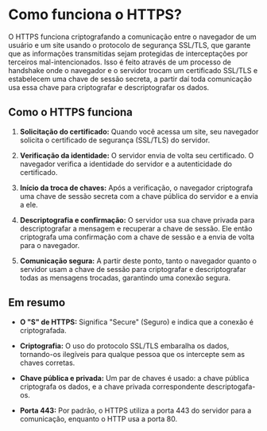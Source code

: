 # Como funciona o HTTPS?

O HTTPS funciona criptografando a comunicação entre o navegador
de um usuário e um site usando o protocolo de segurança SSL/TLS,
que garante que as informações transmitidas sejam protegidas de
interceptações por terceiros mal-intencionados. Isso é feito através
de um processo de handshake onde o navegador e o servidor trocam
um certificado SSL/TLS e estabelecem uma chave de sessão secreta, a
partir daí toda comunicação usa essa chave para criptografar e
descriptografar os dados.

## Como o HTTPS funciona

1. **Solicitação do certificado:** Quando você acessa um site, seu
   navegador solicita o certificado de segurança (SSL/TLS) do
   servidor.

2. **Verificação da identidade:** O servidor envia de volta seu
   certificado. O navegador verifica a identidade do servidor e a
   autenticidade do certificado.

3. **Início da troca de chaves:** Após a verificação, o navegador
   criptografa uma chave de sessão secreta com a chave pública do
   servidor e a envia a ele.

4. **Descriptografia e confirmação:** O servidor usa sua chave privada
   para descriptografar a mensagem e recuperar a chave de sessão.
   Ele então criptografa uma confirmação com a chave de sessão e a
   envia de volta para o navegador.

5. **Comunicação segura:** A partir deste ponto, tanto o navegador
   quanto o servidor usam a chave de sessão para criptografar e
   descriptografar todas as mensagens trocadas, garantindo uma
   conexão segura.

## Em resumo

* **O "S" de HTTPS:** Significa "Secure" (Seguro) e indica que a
  conexão é criptografada.

* **Criptografia:** O uso do protocolo SSL/TLS embaralha os dados,
  tornando-os ilegíveis para qualque pessoa que os intercepte sem
  as chaves corretas.

* **Chave pública e privada:** Um par de chaves é usado: a chave
  pública criptografa os dados, e a chave privada correspondente
  descriptogafa-os.

* **Porta 443:** Por padrão, o HTTPS utiliza a porta 443 do servidor
  para a comunicação, enquanto o HTTP usa a porta 80.
